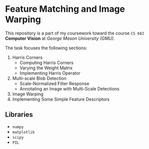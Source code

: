 # Feature Matching and Image Warping
This repository is a part of my coursework toward the course `CS 682` **Computer Vision** at *George Mason University (GMU)*.

The task focuses the following sections:
1. Harris Corners
    * Computing Harris Corners
    * Varying the Weight Matrix
    * Implementing Harris Operator
2. Multi-scale Blob Detection
    * Scale-Normalized Filter Response
    * Annotating an Image with Multi-Scale Detections
3. Image Warping
4. Implementing Some Simple Feature Descriptors

## Libraries
* `numpy`
* `matplotlib`
* `scipy`
* `PIL`

